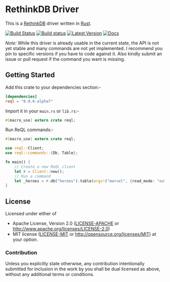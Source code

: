 # RethinkDB Driver

This is a [RethinkDB] driver written in [Rust].

[RethinkDB]: https://www.rethinkdb.com
[Rust]: https://www.rust-lang.org

[![Build Status](https://travis-ci.org/rust-rethinkdb/reql.svg?branch=master)](https://travis-ci.org/rust-rethinkdb/reql) [![Build status](https://ci.appveyor.com/api/projects/status/cp8tmb9xxjw0kfgj?svg=true)](https://ci.appveyor.com/project/rushmorem/reql) [![Latest Version](https://img.shields.io/crates/v/reql.svg)](https://crates.io/crates/reql) [![Docs](https://docs.rs/reql/badge.svg)](https://docs.rs/reql)

*Note:* While this driver is already usable in the current state, the API is not yet stable and many commands are not yet implemented. I recommend you pin to specific versions if you have to code against it. Also kindly submit an issue or pull request if the command you want is missing.

## Getting Started

Add this crate to your dependencies section:-

```toml
[dependencies]
reql = "0.0.6-alpha7"
```

Import it in your `main.rs` or `lib.rs`:-

```rust
#[macro_use] extern crate reql;
```

Run ReQL commands:-

```rust
#[macro_use] extern crate reql;

use reql::Client;
use reql::commands::{Db, Table};

fn main() {
    // Create a new ReQL client
    let r = Client::new();
    // Run a command
    let _heroes = r.db("heroes").table(args!("marvel", {read_mode: "outdated"}));
}
```

## License

Licensed under either of
* Apache License, Version 2.0 ([LICENSE-APACHE](LICENSE-APACHE) or http://www.apache.org/licenses/LICENSE-2.0)
* MIT license ([LICENSE-MIT](LICENSE-MIT) or http://opensource.org/licenses/MIT)
at your option.

### Contribution

Unless you explicitly state otherwise, any contribution intentionally submitted
for inclusion in the work by you shall be dual licensed as above, without any
additional terms or conditions.
